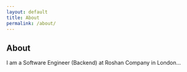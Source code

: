 ```yaml
---
layout: default
title: About
permalink: /about/
---
```

## About
I am a Software Engineer (Backend) at Roshan Company in London…